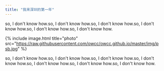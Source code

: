 ```yaml
---
title: "我来深圳的第一年"
---
```


so, I don't know how.so, I don't know how.so, I don't know how.so, I don't know how.so, I don't know how.so, I don't know how.

{% include image.html title="photo" src="https://raw.githubusercontent.com/owcc/owcc.github.io/master/img/psb.jpg" %}

so, I don't know how.so, I don't know how.so, I don't know how.so, I don't know how.so, I don't know how.so, I don't know how.so, I don't know how.

